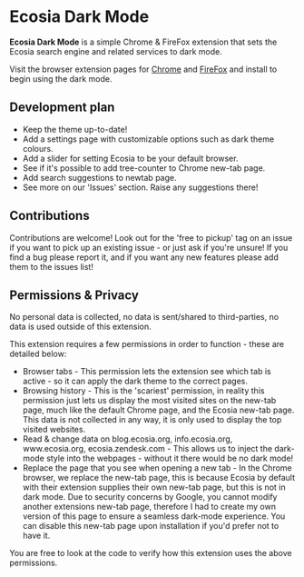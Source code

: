 # Ecosia Dark Mode

**Ecosia Dark Mode** is a simple Chrome & FireFox extension that sets the Ecosia search engine and related services to dark mode.

Visit the browser extension pages for [Chrome](https://chrome.google.com/webstore/detail/ecosia-dark-mode/hfpbjnmjofmfpnkcmdnkgndahgpjhpih?hl=en&authuser=0) and [FireFox](https://addons.mozilla.org/en-GB/firefox/addon/ecosia-dark-theme/?utm_source=addons.mozilla.org&utm_medium=referral&utm_content=search) and install to begin using the dark mode.


## Development plan

<ul>
	<li>Keep the theme up-to-date!</li>
	<li>Add a settings page with customizable options such as dark theme colours.</li>
	<li>Add a slider for setting Ecosia to be your default browser.</li>
	<li>See if it's possible to add tree-counter to Chrome new-tab page.</li>
	<li>Add search suggestions to newtab page.</li>
	<li>See more on our 'Issues' section. Raise any suggestions there!</li>
</ul>


## Contributions

Contributions are welcome! Look out for the 'free to pickup' tag on an issue if you want to pick up an existing issue - or just ask if you're unsure! 
If you find a bug please report it, and if you want any new features please add them to the issues list!

## Permissions & Privacy

No personal data is collected, no data is sent/shared to third-parties, no data is used outside of this extension.

This extension requires a few permissions in order to function - these are detailed below:


<ul>
	<li>Browser tabs - This permission lets the extension see which tab is active - so it can apply the dark theme to the correct pages.</li>
	<li>Browsing history - This is the 'scariest' permission, in reality this permission just lets us display the most visited sites on the new-tab page, much like the default Chrome page, and the Ecosia new-tab page. This data is not collected in any way, it is only used to display the top visited websites.</li>
	<li>Read & change data on blog.ecosia.org, info.ecosia.org, www.ecosia.org, ecosia.zendesk.com - This allows us to inject the dark-mode style into the webpages - without it there would be no dark mode!</li>
	<li>Replace the page that you see when opening a new tab - In the Chrome browser, we replace the new-tab page, this is because Ecosia by default with their extension supplies their own new-tab page, but this is not in dark mode. Due to security concerns by Google, you cannot modify another extensions new-tab page, therefore I had to create my own version of this page to ensure a seamless dark-mode experience. You can disable this new-tab page upon installation if you'd prefer not to have it.</li>
</ul>


You are free to look at the code to verify how this extension uses the above permissions.
